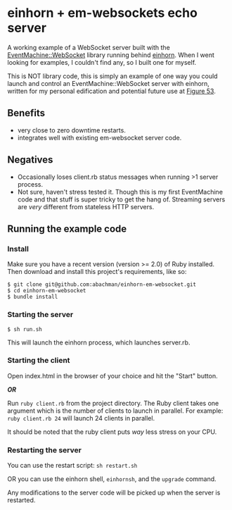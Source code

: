 # einhorn + em-websockets echo server

A working example of a WebSocket server built with the
[EventMachine::WebSocket](https://github.com/igrigorik/em-websocket) library
running behind [einhorn](https://github.com/stripe/einhorn). When I went
looking for examples, I couldn't find any, so I built one for myself.

This is NOT library code, this is simply an example of one way you could launch
and control an EventMachine::WebSocket server with einhorn, written for my personal
edification and potential future use at [Figure 53](http://figure53.com).

## Benefits

* very close to zero downtime restarts.
* integrates well with existing em-websocket server code.

## Negatives

* Occasionally loses client.rb status messages when running >1 server process.
* Not sure, haven't stress tested it. Though this is my first EventMachine code
  and that stuff is super tricky to get the hang of. Streaming servers are
  *very* different from stateless HTTP servers.

## Running the example code

### Install

Make sure you have a recent version (version >= 2.0) of Ruby installed. Then
download and install this project's requirements, like so:

```
$ git clone git@github.com:abachman/einhorn-em-websocket.git
$ cd einhorn-em-websocket
$ bundle install
```

### Starting the server

`$ sh run.sh`

This will launch the einhorn process, which launches server.rb.

### Starting the client

Open index.html in the browser of your choice and hit the "Start" button.

***OR***

Run `ruby client.rb` from the project directory. The Ruby client takes one
argument which is the number of clients to launch in parallel. For example:
`ruby client.rb 24` will launch 24 clients in parallel.

It should be noted that the ruby client puts *way* less stress on your CPU.

### Restarting the server

You can use the restart script: `sh restart.sh`

OR you can use the einhorn shell, `einhornsh`, and the `upgrade` command.

Any modifications to the server code will be picked up when the server is
restarted.
